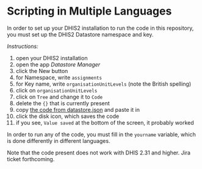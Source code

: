 # Scripting in Multiple Languages

In order to set up your DHIS2 installation to run the code in this repository, you must set up the DHIS2 Datastore namespace and key.

*Instructions:*
1. open your DHIS2 installation
2. open the app *Datastore Manager*
3. click the New button
4. for Namespace, write `assignments`
5. for Key name, write `organisationUnitLevels` (note the British spelling)
6. click on `organisationUnitLevels`
7. click on `Tree` and change it to `Code`
8. delete the `{}` that is currently present
9. copy [the code from datastore.json](https://github.com/hispus/presentations/tree/master/Scripting_in_Multiple_Languages/datastore.json) and paste it in
10. click the disk icon, which saves the code
11. if you see, `Value saved` at the bottom of the screen, it probably worked

In order to run any of the code, you must fill in the `yourname` variable, which is done differently in different languages.

Note that the code present does not work with DHIS 2.31 and higher.  Jira ticket forthcoming.
